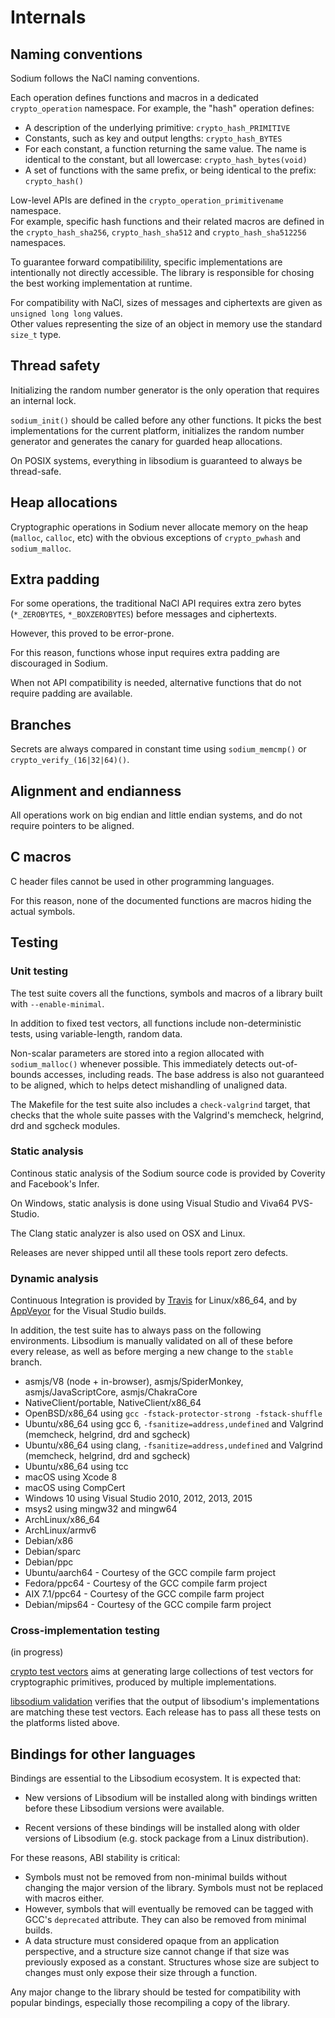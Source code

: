 # Internals

## Naming conventions

Sodium follows the NaCl naming conventions.

Each operation defines functions and macros in a dedicated `crypto_operation` namespace. For example, the "hash" operation defines:

* A description of the underlying primitive: `crypto_hash_PRIMITIVE`
* Constants, such as key and output lengths: `crypto_hash_BYTES`
* For each constant, a function returning the same value. The name is identical to the constant, but all lowercase: `crypto_hash_bytes(void)`
* A set of functions with the same prefix, or being identical to the prefix: `crypto_hash()`

Low-level APIs are defined in the `crypto_operation_primitivename` namespace.  
For example, specific hash functions and their related macros are defined in the `crypto_hash_sha256`, `crypto_hash_sha512` and `crypto_hash_sha512256` namespaces.

To guarantee forward compatibilility, specific implementations are intentionally not directly accessible. The library is responsible for chosing the best working implementation at runtime.

For compatibility with NaCl, sizes of messages and ciphertexts are given as `unsigned long long` values.  
Other values representing the size of an object in memory use the standard `size_t` type.

## Thread safety

Initializing the random number generator is the only operation that requires an internal lock.

`sodium_init()` should be called before any other functions. It picks the best implementations for the current platform, initializes the random number generator and generates the canary for guarded heap allocations.

On POSIX systems, everything in libsodium is guaranteed to always be thread-safe.

## Heap allocations

Cryptographic operations in Sodium never allocate memory on the heap \(`malloc`, `calloc`, etc\) with the obvious exceptions of `crypto_pwhash` and `sodium_malloc`.

## Extra padding

For some operations, the traditional NaCl API requires extra zero bytes \(`*_ZEROBYTES`, `*_BOXZEROBYTES`\) before messages and ciphertexts.

However, this proved to be error-prone.

For this reason, functions whose input requires extra padding are discouraged in Sodium.

When not API compatibility is needed, alternative functions that do not require padding are available.

## Branches

Secrets are always compared in constant time using `sodium_memcmp()` or `crypto_verify_(16|32|64)()`.

## Alignment and endianness

All operations work on big endian and little endian systems, and do not require pointers to be aligned.

## C macros

C header files cannot be used in other programming languages.

For this reason, none of the documented functions are macros hiding the actual symbols.

## Testing

### Unit testing

The test suite covers all the functions, symbols and macros of a library built with `--enable-minimal`.

In addition to fixed test vectors, all functions include non-deterministic tests, using variable-length, random data.

Non-scalar parameters are stored into a region allocated with `sodium_malloc()` whenever possible. This immediately detects out-of-bounds accesses, including reads. The base address is also not guaranteed to be aligned, which to helps detect mishandling of unaligned data.

The Makefile for the test suite also includes a `check-valgrind` target, that checks that the whole suite passes with the Valgrind's memcheck, helgrind, drd and sgcheck modules.

### Static analysis

Continous static analysis of the Sodium source code is provided by Coverity and Facebook's Infer.

On Windows, static analysis is done using Visual Studio and Viva64 PVS-Studio.

The Clang static analyzer is also used on OSX and Linux.

Releases are never shipped until all these tools report zero defects.

### Dynamic analysis

Continuous Integration is provided by
[Travis](https://travis-ci.org/jedisct1/libsodium?branch=master) for
Linux/x86_64, and by
[AppVeyor](https://ci.appveyor.com/project/jedisct1/libsodium) for the
Visual Studio builds.

In addition, the test suite has to always pass on the following  
environments. Libsodium is manually validated on all of these before  
every release, as well as before merging a new change to the `stable`  
branch.

* asmjs/V8 \(node + in-browser\), asmjs/SpiderMonkey, asmjs/JavaScriptCore,
  asmjs/ChakraCore
* NativeClient/portable, NativeClient/x86\_64
* OpenBSD/x86\_64 using `gcc -fstack-protector-strong -fstack-shuffle`
* Ubuntu/x86\_64 using gcc 6, `-fsanitize=address,undefined` and Valgrind \(memcheck, helgrind, drd and sgcheck\)
* Ubuntu/x86\_64 using clang, `-fsanitize=address,undefined` and Valgrind \(memcheck, helgrind, drd and sgcheck\)
* Ubuntu/x86\_64 using tcc
* macOS using Xcode 8
* macOS using CompCert
* Windows 10 using Visual Studio 2010, 2012, 2013, 2015
* msys2 using mingw32 and mingw64
* ArchLinux/x86\_64
* ArchLinux/armv6
* Debian/x86
* Debian/sparc
* Debian/ppc
* Ubuntu/aarch64 - Courtesy of the GCC compile farm project
* Fedora/ppc64 - Courtesy of the GCC compile farm project
* AIX 7.1/ppc64 - Courtesy of the GCC compile farm project
* Debian/mips64 - Courtesy of the GCC compile farm project

### Cross-implementation testing

\(in progress\)

[crypto test vectors](https://github.com/jedisct1/crypto-test-vectors) aims at generating large collections of test vectors for cryptographic primitives, produced by multiple implementations.

[libsodium validation](https://github.com/jedisct1/libsodium-validation) verifies that the output of libsodium's implementations are matching these test vectors. Each release has to pass all these tests on the platforms listed above.

## Bindings for other languages

Bindings are essential to the Libsodium ecosystem. It is expected that:

* New versions of Libsodium will be installed along with bindings written before these Libsodium versions were available.

* Recent versions of these bindings will be installed along with older versions of Libsodium \(e.g. stock package from a Linux distribution\).

For these reasons, ABI stability is critical:

* Symbols must not be removed from non-minimal builds without changing the major version of the library. Symbols must not be replaced with macros either.
* However, symbols that will eventually be removed can be tagged with GCC's `deprecated` attribute. They can also be removed from minimal builds.
* A data structure must considered opaque from an application perspective, and a structure size cannot change if that size was previously exposed as a constant. Structures whose size are subject to changes must only expose their size through a function.

Any major change to the library should be tested for compatibility with popular bindings, especially those recompiling a copy of the library.

